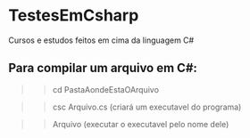 # TestesEmCsharp

Cursos e estudos feitos em cima da linguagem C#

## Para compilar um arquivo em C#:

>> cd PastaAondeEstaOArquivo

>> csc Arquivo.cs  (criará um executavel do programa)

>> Arquivo (executar o executavel pelo nome dele)